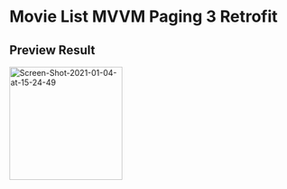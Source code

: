 # Movie List MVVM Paging 3 Retrofit

## Preview Result 
<a href="https://ibb.co/PrDpJwK"><img width ="200" src="https://i.ibb.co/vcX5fZp/Screen-Shot-2021-01-04-at-15-24-49.png" alt="Screen-Shot-2021-01-04-at-15-24-49" border="0"></a>
